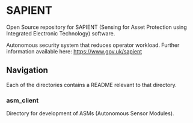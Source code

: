 # SAPIENT

Open Source repository for SAPIENT (Sensing for Asset Protection using Integrated Electronic Technology) software. 

Autonomous security system that reduces operator workload. Further information available here: https://www.gov.uk/sapient

## Navigation
Each of the directories contains a README relevant to that directory.

### asm_client
Directory for development of ASMs (Autonomous Sensor Modules).